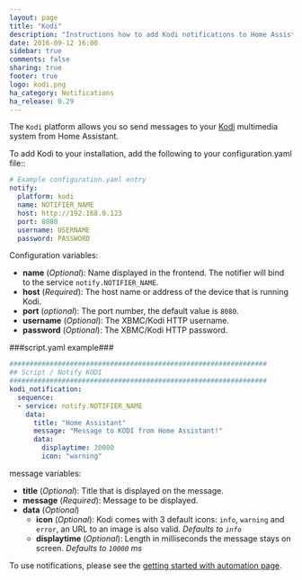 ```yaml
---
layout: page
title: "Kodi"
description: "Instructions how to add Kodi notifications to Home Assistant."
date: 2016-09-12 16:00
sidebar: true
comments: false
sharing: true
footer: true
logo: kodi.png
ha_category: Notifications
ha_release: 0.29
---
```



The `Kodi` platform allows you so send messages to your  [Kodi](https://kodi.tv/) multimedia system from Home Assistant.

To add Kodi to your installation, add the following to your configuration.yaml file::

```yaml
# Example configuration.yaml entry
notify:
  platform: kodi
  name: NOTIFIER_NAME
  host: http://192.168.0.123
  port: 8080
  username: USERNAME
  password: PASSWORD
```

Configuration variables:

- **name** (*Optional*): Name displayed in the frontend. The notifier will bind to the service `notify.NOTIFIER_NAME`.
- **host** (*Required*): The host name or address of the device that is running Kodi.
- **port** (*optional*): The port number, the default value is `8080`.
- **username** (*Optional*): The XBMC/Kodi HTTP username.
- **password** (*Optional*): The XBMC/Kodi HTTP password.

###script.yaml example###
```yaml
################################################################
## Script / Notify KODI
################################################################
kodi_notification:
  sequence:
  - service: notify.NOTIFIER_NAME
    data:
      title: "Home Assistant"
      message: "Message to KODI from Home Assistant!"
      data:
        displaytime: 20000
        icon: "warning"
```
message variables:
- **title** (*Optional*): Title that is displayed on the message.
- **message** (*Required*): Message to be displayed.
- **data** (*Optional*)
  - **icon** (*Optional*): Kodi comes with 3 default icons: `info`, `warning` and `error`, an URL to an image is also valid. *Defaults to `info`*
  - **displaytime** (*Optional*): Length in milliseconds the message stays on screen. *Defaults to `10000` ms*

To use notifications, please see the [getting started with automation page](/getting-started/automation/).
